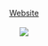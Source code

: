 <p align="center">
  <a href="https://dergoogler.github.io">Website</a>
  <br>
  <br>
  <img src="https://github-readme-stats.vercel.app/api/top-langs/?username=dergoogler&langs_count=50&layout=compact" />

</p>
